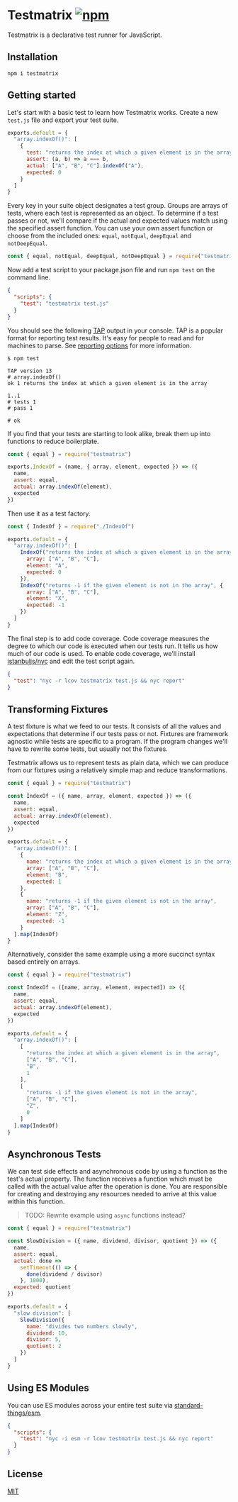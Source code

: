 # Testmatrix [![npm](https://img.shields.io/npm/v/testmatrix.svg?label=&color=005cc5)](https://github.com/jorgebucaran/testmatrix/releases/latest)

Testmatrix is a declarative test runner for JavaScript.

## Installation

```console
npm i testmatrix
```

## Getting started

Let's start with a basic test to learn how Testmatrix works. Create a new `test.js` file and export your test suite.

```js
exports.default = {
  "array.indexOf()": [
    {
      test: "returns the index at which a given element is in the array",
      assert: (a, b) => a === b,
      actual: ["A", "B", "C"].indexOf("A"),
      expected: 0
    }
  ]
}
```

Every key in your suite object designates a test group. Groups are arrays of tests, where each test is represented as an object. To determine if a test passes or not, we'll compare if the actual and expected values match using the specified assert function. You can use your own assert function or choose from the included ones: `equal`, `notEqual`, `deepEqual` and `notDeepEqual`.

```js
const { equal, notEqual, deepEqual, notDeepEqual } = require("testmatrix")
```

Now add a test script to your package.json file and run `npm test` on the command line.

```json
{
  "scripts": {
    "test": "testmatrix test.js"
  }
}
```

You should see the following [TAP](https://en.wikipedia.org/wiki/Test_Anything_Protocol) output in your console. TAP is a popular format for reporting test results. It's easy for people to read and for machines to parse. See [reporting options](https://github.com/substack/tape#pretty-reporters) for more information.

```console
$ npm test

TAP version 13
# array.indexOf()
ok 1 returns the index at which a given element is in the array

1..1
# tests 1
# pass 1

# ok
```

If you find that your tests are starting to look alike, break them up into functions to reduce boilerplate.

```js
const { equal } = require("testmatrix")

exports.IndexOf = (name, { array, element, expected }) => ({
  name,
  assert: equal,
  actual: array.indexOf(element),
  expected
})
```

Then use it as a test factory.

```js
const { IndexOf } = require("./IndexOf")

exports.default = {
  "array.indexOf()": [
    IndexOf("returns the index at which a given element is in the array", {
      array: ["A", "B", "C"],
      element: "A",
      expected: 0
    }),
    IndexOf("returns -1 if the given element is not in the array", {
      array: ["A", "B", "C"],
      element: "X",
      expected: -1
    })
  ]
}
```

The final step is to add code coverage. Code coverage measures the degree to which our code is executed when our tests run. It tells us how much of our code is used. To enable code coverage, we'll install [istanbuljs/nyc](https://github.com/istanbuljs/nyc) and edit the test script again.

```json
{
  "test": "nyc -r lcov testmatrix test.js && nyc report"
}
```

## Transforming Fixtures

A test fixture is what we feed to our tests. It consists of all the values and expectations that determine if our tests pass or not. Fixtures are framework agnostic while tests are specific to a program. If the program changes we'll have to rewrite some tests, but usually not the fixtures.

Testmatrix allows us to represent tests as plain data, which we can produce from our fixtures using a relatively simple map and reduce transformations.

```js
const { equal } = require("testmatrix")

const IndexOf = ({ name, array, element, expected }) => ({
  name,
  assert: equal,
  actual: array.indexOf(element),
  expected
})

exports.default = {
  "array.indexOf()": [
    {
      name: "returns the index at which a given element is in the array",
      array: ["A", "B", "C"],
      element: "B",
      expected: 1
    },
    {
      name: "returns -1 if the given element is not in the array",
      array: ["A", "B", "C"],
      element: "Z",
      expected: -1
    }
  ].map(IndexOf)
}
```

Alternatively, consider the same example using a more succinct syntax based entirely on arrays.

```js
const { equal } = require("testmatrix")

const IndexOf = ([name, array, element, expected]) => ({
  name,
  assert: equal,
  actual: array.indexOf(element),
  expected
})

exports.default = {
  "array.indexOf()": [
    [
      "returns the index at which a given element is in the array",
      ["A", "B", "C"],
      "B",
      1
    ],
    [
      "returns -1 if the given element is not in the array",
      ["A", "B", "C"],
      "Z",
      0
    ]
  ].map(IndexOf)
}
```

## Asynchronous Tests

We can test side effects and asynchronous code by using a function as the test's actual property. The function receives a function which must be called with the actual value after the operation is done. You are responsible for creating and destroying any resources needed to arrive at this value within this function.

> TODO: Rewrite example using `async` functions instead?

```js
const { equal } = require("testmatrix")

const SlowDivision = ({ name, dividend, divisor, quotient }) => ({
  name,
  assert: equal,
  actual: done =>
    setTimeout(() => {
      done(dividend / divisor)
    }, 1000),
  expected: quotient
})

exports.default = {
  "slow division": [
    SlowDivision({
      name: "divides two numbers slowly",
      dividend: 10,
      divisor: 5,
      quotient: 2
    })
  ]
}
```

## Using ES Modules

You can use ES modules across your entire test suite via [standard-things/esm](https://github.com/standard-things/esm).

```json
{
  "scripts": {
    "test": "nyc -i esm -r lcov testmatrix test.js && nyc report"
  }
}
```

## License

[MIT](LICENSE.md)
